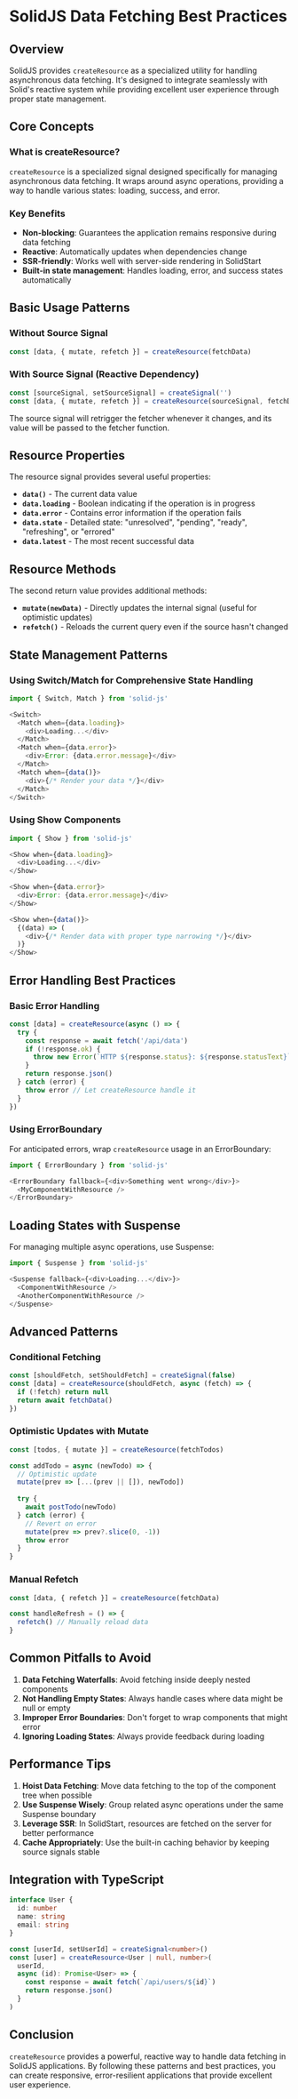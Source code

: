 # SolidJS Data Fetching Best Practices

## Overview

SolidJS provides `createResource` as a specialized utility for handling asynchronous data fetching. It's designed to integrate seamlessly with Solid's reactive system while providing excellent user experience through proper state management.

## Core Concepts

### What is createResource?

`createResource` is a specialized signal designed specifically for managing asynchronous data fetching. It wraps around async operations, providing a way to handle various states: loading, success, and error.

### Key Benefits

- **Non-blocking**: Guarantees the application remains responsive during data fetching
- **Reactive**: Automatically updates when dependencies change
- **SSR-friendly**: Works well with server-side rendering in SolidStart
- **Built-in state management**: Handles loading, error, and success states automatically

## Basic Usage Patterns

### Without Source Signal

```javascript
const [data, { mutate, refetch }] = createResource(fetchData)
```

### With Source Signal (Reactive Dependency)

```javascript
const [sourceSignal, setSourceSignal] = createSignal('')
const [data, { mutate, refetch }] = createResource(sourceSignal, fetchData)
```

The source signal will retrigger the fetcher whenever it changes, and its value will be passed to the fetcher function.

## Resource Properties

The resource signal provides several useful properties:

- **`data()`** - The current data value
- **`data.loading`** - Boolean indicating if the operation is in progress
- **`data.error`** - Contains error information if the operation fails
- **`data.state`** - Detailed state: "unresolved", "pending", "ready", "refreshing", or "errored"
- **`data.latest`** - The most recent successful data

## Resource Methods

The second return value provides additional methods:

- **`mutate(newData)`** - Directly updates the internal signal (useful for optimistic updates)
- **`refetch()`** - Reloads the current query even if the source hasn't changed

## State Management Patterns

### Using Switch/Match for Comprehensive State Handling

```javascript
import { Switch, Match } from 'solid-js'

<Switch>
  <Match when={data.loading}>
    <div>Loading...</div>
  </Match>
  <Match when={data.error}>
    <div>Error: {data.error.message}</div>
  </Match>
  <Match when={data()}>
    <div>{/* Render your data */}</div>
  </Match>
</Switch>
```

### Using Show Components

```javascript
import { Show } from 'solid-js'

<Show when={data.loading}>
  <div>Loading...</div>
</Show>

<Show when={data.error}>
  <div>Error: {data.error.message}</div>
</Show>

<Show when={data()}>
  {(data) => (
    <div>{/* Render data with proper type narrowing */}</div>
  )}
</Show>
```

## Error Handling Best Practices

### Basic Error Handling

```javascript
const [data] = createResource(async () => {
  try {
    const response = await fetch('/api/data')
    if (!response.ok) {
      throw new Error(`HTTP ${response.status}: ${response.statusText}`)
    }
    return response.json()
  } catch (error) {
    throw error // Let createResource handle it
  }
})
```

### Using ErrorBoundary

For anticipated errors, wrap `createResource` usage in an ErrorBoundary:

```javascript
import { ErrorBoundary } from 'solid-js'

<ErrorBoundary fallback={<div>Something went wrong</div>}>
  <MyComponentWithResource />
</ErrorBoundary>
```

## Loading States with Suspense

For managing multiple async operations, use Suspense:

```javascript
import { Suspense } from 'solid-js'

<Suspense fallback={<div>Loading...</div>}>
  <ComponentWithResource />
  <AnotherComponentWithResource />
</Suspense>
```

## Advanced Patterns

### Conditional Fetching

```javascript
const [shouldFetch, setShouldFetch] = createSignal(false)
const [data] = createResource(shouldFetch, async (fetch) => {
  if (!fetch) return null
  return await fetchData()
})
```

### Optimistic Updates with Mutate

```javascript
const [todos, { mutate }] = createResource(fetchTodos)

const addTodo = async (newTodo) => {
  // Optimistic update
  mutate(prev => [...(prev || []), newTodo])
  
  try {
    await postTodo(newTodo)
  } catch (error) {
    // Revert on error
    mutate(prev => prev?.slice(0, -1))
    throw error
  }
}
```

### Manual Refetch

```javascript
const [data, { refetch }] = createResource(fetchData)

const handleRefresh = () => {
  refetch() // Manually reload data
}
```

## Common Pitfalls to Avoid

1. **Data Fetching Waterfalls**: Avoid fetching inside deeply nested components
2. **Not Handling Empty States**: Always handle cases where data might be null or empty
3. **Improper Error Boundaries**: Don't forget to wrap components that might error
4. **Ignoring Loading States**: Always provide feedback during loading

## Performance Tips

1. **Hoist Data Fetching**: Move data fetching to the top of the component tree when possible
2. **Use Suspense Wisely**: Group related async operations under the same Suspense boundary
3. **Leverage SSR**: In SolidStart, resources are fetched on the server for better performance
4. **Cache Appropriately**: Use the built-in caching behavior by keeping source signals stable

## Integration with TypeScript

```typescript
interface User {
  id: number
  name: string
  email: string
}

const [userId, setUserId] = createSignal<number>()
const [user] = createResource<User | null, number>(
  userId, 
  async (id): Promise<User> => {
    const response = await fetch(`/api/users/${id}`)
    return response.json()
  }
)
```

## Conclusion

`createResource` provides a powerful, reactive way to handle data fetching in SolidJS applications. By following these patterns and best practices, you can create responsive, error-resilient applications that provide excellent user experience.